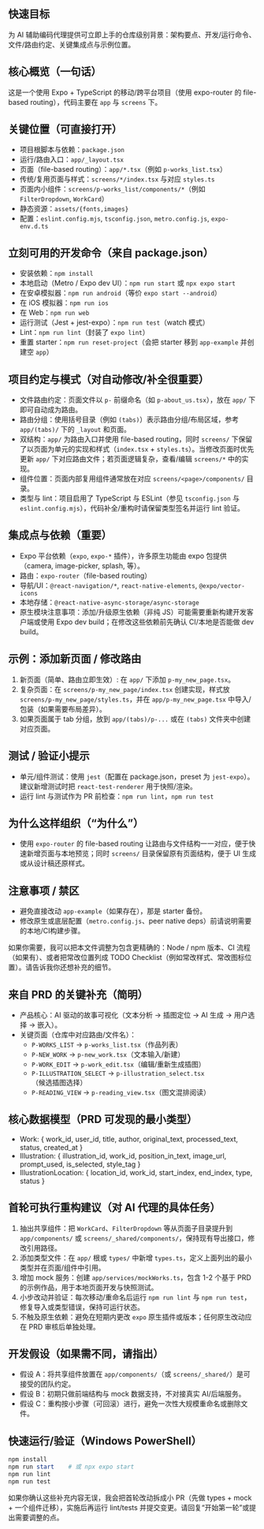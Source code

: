 ## 快速目标
为 AI 辅助编码代理提供可立即上手的仓库级别背景：架构要点、开发/运行命令、文件/路由约定、关键集成点与示例位置。

## 核心概览（一句话）
这是一个使用 Expo + TypeScript 的移动/跨平台项目（使用 expo-router 的 file-based routing），代码主要在 `app` 与 `screens` 下。

## 关键位置（可直接打开）
- 项目根脚本与依赖：`package.json`
- 运行/路由入口：`app/_layout.tsx`
- 页面（file-based routing）：`app/*.tsx`（例如 `p-works_list.tsx`）
- 传统/复用页面与样式：`screens/*/index.tsx` 与对应 `styles.ts`
- 页面内小组件：`screens/p-works_list/components/*`（例如 `FilterDropdown`, `WorkCard`）
- 静态资源：`assets/{fonts,images}`
- 配置：`eslint.config.mjs`, `tsconfig.json`, `metro.config.js`, `expo-env.d.ts`

## 立刻可用的开发命令（来自 package.json）
- 安装依赖：`npm install`
- 本地启动（Metro / Expo dev UI）：`npm run start` 或 `npx expo start`
- 在安卓模拟器：`npm run android`（等价 `expo start --android`）
- 在 iOS 模拟器：`npm run ios`
- 在 Web：`npm run web`
- 运行测试（Jest + jest-expo）：`npm run test`（watch 模式）
- Lint：`npm run lint`（封装了 `expo lint`）
- 重置 starter：`npm run reset-project`（会把 starter 移到 `app-example` 并创建空 `app`）

## 项目约定与模式（对自动修改/补全很重要）
- 文件路由约定：页面文件以 `p-` 前缀命名（如 `p-about_us.tsx`），放在 `app/` 下即可自动成为路由。
- 路由分组：使用括号目录（例如 `(tabs)`）表示路由分组/布局区域，参考 `app/(tabs)/` 下的 `_layout` 和页面。
- 双结构：`app/` 为路由入口并使用 file-based routing，同时 `screens/` 下保留了以页面为单元的实现和样式（`index.tsx` + `styles.ts`）。当修改页面时优先更新 `app/` 下对应路由文件；若页面逻辑复杂，查看/编辑 `screens/*` 中的实现。
- 组件位置：页面内部复用组件通常放在对应 `screens/<page>/components/` 目录。
- 类型与 lint：项目启用了 TypeScript 与 ESLint（参见 `tsconfig.json` 与 `eslint.config.mjs`），代码补全/重构时请保留类型签名并运行 lint 验证。

## 集成点与依赖（重要）
- Expo 平台依赖（`expo`, `expo-*` 插件），许多原生功能由 expo 包提供（camera, image-picker, splash, 等）。
- 路由：`expo-router`（file-based routing）
- 导航/UI：`@react-navigation/*`, `react-native-elements`, `@expo/vector-icons`
- 本地存储：`@react-native-async-storage/async-storage`
- 原生模块注意事项：添加/升级原生依赖（非纯 JS）可能需要重新构建开发客户端或使用 Expo dev build；在修改这些依赖前先确认 CI/本地是否能做 dev build。

## 示例：添加新页面 / 修改路由
1. 新页面（简单、路由立即生效）: 在 `app/` 下添加 `p-my_new_page.tsx`。
2. 复杂页面：在 `screens/p-my_new_page/index.tsx` 创建实现，样式放 `screens/p-my_new_page/styles.ts`，并在 `app/p-my_new_page.tsx` 中导入/包装（如果需要布局差异）。
3. 如果页面属于 tab 分组，放到 `app/(tabs)/p-...` 或在 `(tabs)` 文件夹中创建对应页面。

## 测试 / 验证小提示
- 单元/组件测试：使用 `jest`（配置在 package.json，preset 为 `jest-expo`）。建议新增测试时把 `react-test-renderer` 用于快照/渲染。
- 运行 lint 与测试作为 PR 前检查：`npm run lint`，`npm run test`

## 为什么这样组织（“为什么”）
- 使用 `expo-router` 的 file-based routing 让路由与文件结构一一对应，便于快速新增页面与本地预览；同时 `screens/` 目录保留原有页面结构，便于 UI 生成或从设计稿还原样式。

## 注意事项 / 禁区
- 避免直接改动 `app-example`（如果存在），那是 starter 备份。
- 修改原生或底层配置（`metro.config.js`、peer native deps）前请说明需要的本地/CI构建步骤。

如果你需要，我可以把本文件调整为包含更精确的：Node / npm 版本、CI 流程（如果有）、或者把常改位置列成 TODO Checklist（例如常改样式、常改图标位置）。请告诉我你还想补充的细节。 

## 来自 PRD 的关键补充（简明）
- 产品核心：AI 驱动的故事可视化（文本分析 -> 插图定位 -> AI 生成 -> 用户选择 -> 嵌入）。
- 关键页面（仓库中对应路由/文件名）：
	- `P-WORKS_LIST` -> `p-works_list.tsx`（作品列表）
	- `P-NEW_WORK` -> `p-new_work.tsx`（文本输入/新建）
	- `P-WORK_EDIT` -> `p-work_edit.tsx`（编辑/重新生成插图）
	- `P-ILLUSTRATION_SELECT` -> `p-illustration_select.tsx`（候选插图选择）
	- `P-READING_VIEW` -> `p-reading_view.tsx`（图文混排阅读）

## 核心数据模型（PRD 可发现的最小类型）
- Work: { work_id, user_id, title, author, original_text, processed_text, status, created_at }
- Illustration: { illustration_id, work_id, position_in_text, image_url, prompt_used, is_selected, style_tag }
- IllustrationLocation: { location_id, work_id, start_index, end_index, type, status }

## 首轮可执行重构建议（对 AI 代理的具体任务）
1. 抽出共享组件：把 `WorkCard`、`FilterDropdown` 等从页面子目录提升到 `app/components/` 或 `screens/_shared/components/`，保持现有导出接口，修改引用路径。
2. 添加类型文件：在 `app/` 根或 `types/` 中新增 `types.ts`，定义上面列出的最小类型并在页面/组件中引用。
3. 增加 mock 服务：创建 `app/services/mockWorks.ts`，包含 1-2 个基于 PRD 的示例作品，用于本地页面开发与快照测试。
4. 小步改动并验证：每次移动/重命名后运行 `npm run lint` 与 `npm run test`，修复导入或类型错误，保持可运行状态。
5. 不触及原生依赖：避免在短期内更改 `expo` 原生插件或版本；任何原生改动应在 PRD 审核后单独处理。

## 开发假设（如果需不同，请指出）
- 假设 A：将共享组件放置在 `app/components/`（或 `screens/_shared/`）是可接受的团队约定。
- 假设 B：初期只做前端结构与 mock 数据支持，不对接真实 AI/后端服务。
- 假设 C：重构按小步骤（可回滚）进行，避免一次性大规模重命名或删除文件。

## 快速运行/验证（Windows PowerShell）
```powershell
npm install
npm run start    # 或 npx expo start
npm run lint
npm run test
```

如果你确认这些补充内容无误，我会把首轮改动拆成小 PR（先做 types + mock + 一个组件迁移），实施后再运行 lint/tests 并提交变更。请回复“开始第一轮”或提出需要调整的点。
